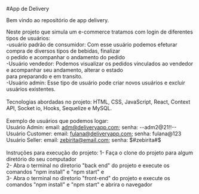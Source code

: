 #App de Delivery

Bem vindo ao repositório de app delivery.

Neste projeto que simula um e-commerce tratamos com login de diferentes tipos de usuários:<br>
  -usuário padrão de consumidor: Com esse usuário podemos efeturar compra de diversos tipos de bebidas, finalizar<br>
  o pedido e acompanhar o andamento do pedido<br>
  -Usuário vendedor: Podemos visualizar os pedidos vinculados ao vendedor e acompanhar seu andamento, alterar o estado<br>
  para preparando e em transito.<br>
  -Usuário admin: Esse tipo de usuário pode criar novos usuários e excluir usuários existentes.<br>
<br>
Tecnologias abordadas no projeto: HTML, CSS, JavaScript, React, Context API, Socket io, Hooks, Sequelize e MySQL.<br>
<br>
Exemplo de usuários que podemos logar: <br>
  Usuário Admin: email: adm@deliveryapp.com; senha: --adm2@21!!-- <br>
  Usuário Customer: email: fulana@deliveryapp.com; senha: fulana@123 <br>
  Usuário Seller: email: zebirita@email.com; senha: $#zebirita#$ <br>
<br>
Instruções para execução do projeto:
  1- Faça o clone do projeto para algum diretório do seu computador <br>
  2- Abra o terminal no diretorio "back end" do projeto e execute os comandos "npm install" e "npm start" e <br>
  3- Abra o terminal no diretorio "front-end" do projeto e execute os comandos "npm install" e "npm start" e abrira o navegador
